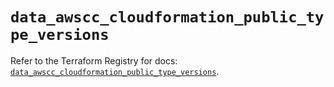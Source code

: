 # `data_awscc_cloudformation_public_type_versions`

Refer to the Terraform Registry for docs: [`data_awscc_cloudformation_public_type_versions`](https://registry.terraform.io/providers/hashicorp/awscc/0.70.0/docs/data-sources/cloudformation_public_type_versions).
